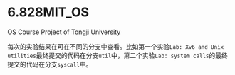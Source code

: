 # 6.828MIT_OS
OS Course Project of Tongji University

每次的实验结果在可在不同的分支中查看。比如第一个实验`Lab: Xv6 and Unix utilities`最终提交的代码在分支`util`中，第二个实验`Lab: system calls`的最终提交的代码在分支`syscall`中。
